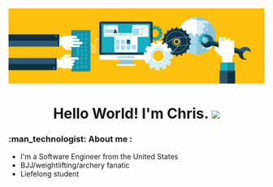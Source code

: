 <div align="center">
  <img src="https://github.com/CLBRITTON2/CLBRITTON2/blob/main/GithubBanner.gif"/>
</div>


<h1 align="center">
  Hello World! I'm Chris.
  <img src="https://media.giphy.com/media/hvRJCLFzcasrR4ia7z/giphy.gif" width="30px"/>
</h1>

<h3>
:man_technologist: About me : 
</h3>

- I'm a Software Engineer from the United States
- BJJ/weightlifting/archery fanatic
- Liefelong student

<h3>


